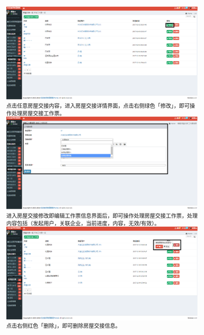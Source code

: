 ![](/assets/房屋交接17.png)点击任意房屋交接内容，进入房屋交接详情界面，点击右侧绿色「修改」，即可操作处理房屋交接工作票。![](/assets/房屋交接10.png)进入房屋交接修改即编辑工作票信息界面后，即可操作处理房屋交接工作票，处理内容包括（发起用户，关联企业，当前进度，内容，无效/有效）。![](/assets/房屋交接18.png)点击右侧红色「删除」，即可删除房屋交接信息。

